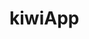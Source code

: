 # kiwiApp

<a href="https://media.giphy.com/media/1k2YxB325ZkaOhU42N/giphy.gif" title="Search location"/></a>
